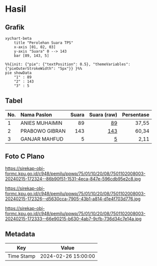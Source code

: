 # Hasil

## Grafik

```mermaid
xychart-beta
    title "Perolehan Suara TPS"
    x-axis [01, 02, 03]
    y-axis "Suara" 0 --> 143
    bar [89, 143, 5]
```

```mermaid
%%{init: {"pie": {"textPosition": 0.5}, "themeVariables": {"pieOuterStrokeWidth": "5px"}} }%%
pie showData
    "1" : 89
    "2" : 143
    "3" : 5
```

## Tabel

| No. | Nama Paslon    | Suara | Suara (raw) | Persentase |
|:--- |:-------------- | -----:| -----------:| ----------:|
| 1   | ANIES MUHAIMIN | 89    | [89][p-1]   | 37,55      |
| 2   | PRABOWO GIBRAN | 143   | [143][p-2]  | 60,34      |
| 3   | GANJAR MAHFUD  | 5     | [5][p-3]    | 2,11       |


[p-1]: https://github.com/gigit-pemilu/pemilu-2024-75-gorontalo/blob/main/pilpres/hitung-suara/sub/75-gorontalo/sub/01-gorontalo/sub/10-telaga-biru/sub/2008-pentadio-timur/sub/003-tps/sub/paslon-1.txt
[p-2]: https://github.com/gigit-pemilu/pemilu-2024-75-gorontalo/blob/main/pilpres/hitung-suara/sub/75-gorontalo/sub/01-gorontalo/sub/10-telaga-biru/sub/2008-pentadio-timur/sub/003-tps/sub/paslon-2.txt
[p-3]: https://github.com/gigit-pemilu/pemilu-2024-75-gorontalo/blob/main/pilpres/hitung-suara/sub/75-gorontalo/sub/01-gorontalo/sub/10-telaga-biru/sub/2008-pentadio-timur/sub/003-tps/sub/paslon-3.txt

## Foto C Plano

https://sirekap-obj-formc.kpu.go.id/c948/pemilu/ppwp/75/01/10/20/08/7501102008003-20240215-172324--86b90f51-1531-4eca-847e-596cdb95e2c8.jpg

https://sirekap-obj-formc.kpu.go.id/c948/pemilu/ppwp/75/01/10/20/08/7501102008003-20240215-172326--d5630cca-7905-43b1-a814-d1e4f703d776.jpg

https://sirekap-obj-formc.kpu.go.id/c948/pemilu/ppwp/75/01/10/20/08/7501102008003-20240215-172333--66e90215-b630-4ab7-9cfb-736d34c7e14a.jpg


## Metadata

| Key        | Value               |
| ---------- | ------------------- |
| Time Stamp | 2024-02-26 15:00:00 |



